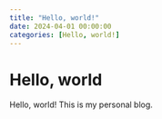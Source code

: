 ```yaml
---
title: "Hello, world!"
date: 2024-04-01 00:00:00
categories: [Hello, world!]
---
```


# Hello, world

Hello, world! This is my personal blog.